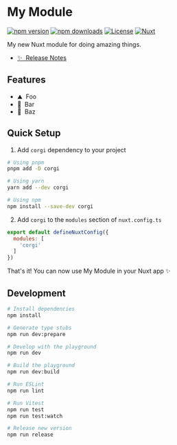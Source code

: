 <!--
Get your module up and running quickly.

Find and replace all on all files (CMD+SHIFT+F):
- Name: My Module
- Package name: corgi
- Description: My new Nuxt module
-->

# My Module

[![npm version][npm-version-src]][npm-version-href]
[![npm downloads][npm-downloads-src]][npm-downloads-href]
[![License][license-src]][license-href]
[![Nuxt][nuxt-src]][nuxt-href]

My new Nuxt module for doing amazing things.

- [✨ &nbsp;Release Notes](/CHANGELOG.md)
<!-- - [🏀 Online playground](https://stackblitz.com/github/your-org/corgi?file=playground%2Fapp.vue) -->
<!-- - [📖 &nbsp;Documentation](https://example.com) -->

## Features

<!-- Highlight some of the features your module provide here -->
- ⛰ &nbsp;Foo
- 🚠 &nbsp;Bar
- 🌲 &nbsp;Baz

## Quick Setup

1. Add `corgi` dependency to your project

```bash
# Using pnpm
pnpm add -D corgi

# Using yarn
yarn add --dev corgi

# Using npm
npm install --save-dev corgi
```

2. Add `corgi` to the `modules` section of `nuxt.config.ts`

```js
export default defineNuxtConfig({
  modules: [
    'corgi'
  ]
})
```

That's it! You can now use My Module in your Nuxt app ✨

## Development

```bash
# Install dependencies
npm install

# Generate type stubs
npm run dev:prepare

# Develop with the playground
npm run dev

# Build the playground
npm run dev:build

# Run ESLint
npm run lint

# Run Vitest
npm run test
npm run test:watch

# Release new version
npm run release
```

<!-- Badges -->
[npm-version-src]: https://img.shields.io/npm/v/corgi/latest.svg?style=flat&colorA=18181B&colorB=28CF8D
[npm-version-href]: https://npmjs.com/package/corgi

[npm-downloads-src]: https://img.shields.io/npm/dm/corgi.svg?style=flat&colorA=18181B&colorB=28CF8D
[npm-downloads-href]: https://npmjs.com/package/corgi

[license-src]: https://img.shields.io/npm/l/corgi.svg?style=flat&colorA=18181B&colorB=28CF8D
[license-href]: https://npmjs.com/package/corgi

[nuxt-src]: https://img.shields.io/badge/Nuxt-18181B?logo=nuxt.js
[nuxt-href]: https://nuxt.com
